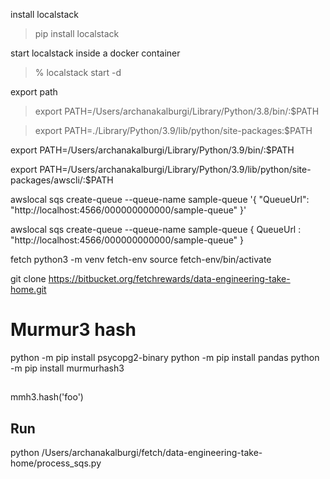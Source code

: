 install localstack
> pip install localstack

start localstack inside a docker container 
>  % localstack start -d

export path
> export PATH=/Users/archanakalburgi/Library/Python/3.8/bin/:$PATH


> export PATH=./Library/Python/3.9/lib/python/site-packages:$PATH



export PATH=/Users/archanakalburgi/Library/Python/3.9/bin/:$PATH

export PATH=/Users/archanakalburgi/Library/Python/3.9/lib/python/site-packages/awscli/:$PATH



awslocal sqs create-queue --queue-name sample-queue '{ "QueueUrl": "http://localhost:4566/000000000000/sample-queue" }'

awslocal sqs create-queue --queue-name sample-queue
{
    QueueUrl : "http://localhost:4566/000000000000/sample-queue"
}


fetch python3 -m venv fetch-env
source fetch-env/bin/activate

git clone https://bitbucket.org/fetchrewards/data-engineering-take-home.git


# Murmur3 hash
python -m pip install psycopg2-binary
python -m pip install pandas 
python -m pip install murmurhash3

##
mmh3.hash('foo')

## Run
python /Users/archanakalburgi/fetch/data-engineering-take-home/process_sqs.py